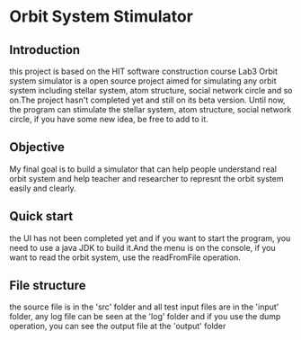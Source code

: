 # Orbit System Stimulator

## Introduction
  this project is based on the HIT software construction course Lab3
  Orbit system simulator is a open source project aimed for simulating any orbit system including stellar system, atom structure, social network circle and so on.The project hasn't completed yet and still on its beta version.
  Until now, the program can stimulate the stellar system, atom structure, social network circle, if you have some new idea, be free to add to it.


## Objective
  My final goal is to build a simulator that can help people understand real orbit system and help teacher and researcher to represnt the orbit system easily and clearly.


## Quick start
  the UI has not been completed yet and if you want to start the program, you need to use a java JDK to build it.And the menu is on the console, if you want to read the orbit system, use the readFromFile operation.


## File structure
  the source file is in the 'src' folder and all test input files are in the 'input' folder, any log file can be seen at the 'log' folder and if you use the dump operation, you can see the output file at the 'output' folder
